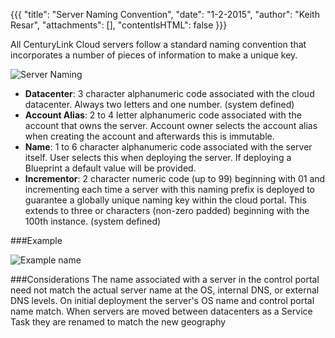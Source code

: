{{{
  "title": "Server Naming Convention",
  "date": "1-2-2015",
  "author": "Keith Resar",
  "attachments": [],
  "contentIsHTML": false
}}}

All CenturyLink Cloud servers follow a standard naming convention that incorporates a number of pieces of information to make a unique key.

![Server Naming](https://t3n.zendesk.com/attachments/token/6ZkqLpC49JT7NGiB5GmYWPzfL/?name=Screen+Shot+2015-01-22+at+7.56.50+AM.png)

* **Datacenter**: 3 character alphanumeric code associated with the cloud datacenter.  Always two letters and one number. (system defined)
* **Account Alias**: 2 to 4 letter alphanumeric code associated with the account that owns the server.  Account owner selects the account alias when creating the account and afterwards this is immutable.
* **Name**: 1 to 6 character alphanumeric code associated with the server itself.  User selects this when deploying the server.  If deploying a Blueprint a default value will be provided.
* **Incrementor**: 2 character numeric code (up to 99) beginning with 01 and incrementing each time a server with this naming prefix is deployed to guarantee a globally unique naming key within the cloud portal. This extends to three or characters (non-zero padded) beginning with the 100th instance.  (system defined)

###Example

![Example name](https://t3n.zendesk.com/attachments/token/wqzYkzdmcv7H9hsaV1Shj7puD/?name=Screen+Shot+2015-01-22+at+7.57.03+AM.png)

###Considerations
The name associated with a server in the control portal need not match the actual server name at the OS, internal DNS, or external DNS levels.  On initial deployment the server's OS name and control portal name match.
When servers are moved between datacenters as a Service Task they are renamed to match the new geography
